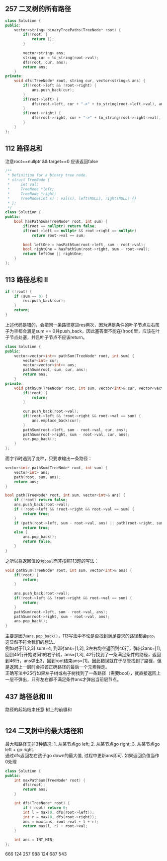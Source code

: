 ## 257 二叉树的所有路径
```cpp
class Solution {
public:
    vector<string> binaryTreePaths(TreeNode* root) {
        if(!root) {
            return {};
        }
        
        vector<string> ans;
        string cur = to_string(root->val);
        dfs(root, cur, ans);
        return ans;
    }
private:
    void dfs(TreeNode* root, string cur, vector<string>& ans) {
        if(!root->left && !root->right) {
            ans.push_back(cur);
        }
        if(root->left) {
            dfs(root->left, cur + "->" + to_string(root->left->val), ans);
        }
        if(root->right) {
            dfs(root->right, cur + "->" + to_string(root->right->val), ans);
        }
    }
};
```

## 112 路径总和
注意root==nullptr && target==0 应该返回false
```cpp
/**
 * Definition for a binary tree node.
 * struct TreeNode {
 *     int val;
 *     TreeNode *left;
 *     TreeNode *right;
 *     TreeNode(int x) : val(x), left(NULL), right(NULL) {}
 * };
 */
class Solution {
public:
    bool hasPathSum(TreeNode* root, int sum) {
        if(root == nullptr) return false;
        if(root->left == nullptr && root->right == nullptr) 
            return root->val == sum;
        
        bool leftOne = hasPathSum(root->left, sum - root->val);
        bool rightOne = hasPathSum(root->right, sum - root->val);
        return leftOne || rightOne;
    }
};
```

## 113 路径总和 II
```cpp
if (!root) {
    if (sum == 0) {
        res.push_back(cur);
    }
    return;
}
```
上述代码是错的，会把同一条路径塞进res两次，因为满足条件的叶子节点左右孩子为空都会满足sum == 0并push_back，因此塞答案不能在(!root)里，应该在叶子节点处塞，并且叶子节点不应该return。
```cpp
class Solution {
public:
    vector<vector<int>> pathSum(TreeNode* root, int sum) {
        vector<int> cur;
        vector<vector<int>> ans;
        pathSum(root, sum, cur, ans);
        return ans;
    }
private:
    void pathSum(TreeNode* root, int sum, vector<int>& cur, vector<vector<int>>& ans) {
        if(!root) {
            return;
        }
        
        cur.push_back(root->val);
        if(!root->left && !root->right && root->val == sum) {
            ans.emplace_back(cur);
        }
        pathSum(root->left, sum - root->val, cur, ans);
        pathSum(root->right, sum - root->val, cur, ans);
        cur.pop_back();
    }
};
```
面字节时遇到了变种，只要求输出一条路径：
```cpp
vector<int> pathSum(TreeNode* root, int sum) {
    vector<int> ans;
    path(root, sum, ans);
    return ans;
}

bool path(TreeNode* root, int sum, vector<int>& ans) {
    if (!root) return false;
    ans.push_back(root->val);
    if (!root->left && !root->right && root->val == sum) {
        return true;
    }
    if (path(root->left, sum - root->val, ans) || path(root->right, sum - root->val, ans))
        return true;
    else {
        ans.pop_back();
        return false;
    }
}
```

之所以将返回值设为`bool`而非按照113题的写法：

```cpp
void pathSum(TreeNode* root, int sum, vector<int>& ans) {
    if(!root) {
        return;
    }
        
    ans.push_back(root->val);
    if(!root->left && !root->right && root->val == sum) {
        return;
    }
    pathSum(root->left, sum - root->val, ans);
    pathSum(root->right, sum - root->val, ans);
    ans.pop_back();
}
```

主要是因为`ans.pop_back()`，113写法中不论是否找到满足要求的路径都会`pop`，这显然不符合我们的想法。  
例如对于[1,2,3] sum=4, 到2时ans=[1,2], 2左右均空返回到46行，弹出2ans=[1], 回到45行开始访问1的右子树，ans=[1,3], 42行找到了一条满足条件的路径，返回到46行，ans弹出3，回到root结束ans=[1]。因此错误就在于尽管找到了路径，但是返回上一层时会把该正确路径的最后一个元素弹走。  
正确写法中25行如果左子树或右子树找到了一条路径（需要bool），就直接返回上一层不弹出，只有左右都不满足条件ans才弹出当前层节点。

## 437 路径总和 III
路径的起始结束任意 树上的前缀和
```cpp
```

## 124 二叉树中的最大路径和
最大和路径无非3种情况: 1. 从某节点go left; 2. 从某节点go right; 3. 从某节点go left + go right.  
通过dfs返回左右孩子go down的最大值, 过程中更新ans即可. 如果返回负值当作0处理
```cpp
class Solution {
public:
    int maxPathSum(TreeNode* root) {
        dfs(root);
        return ans;
    }

    int dfs(TreeNode* root) {
        if (!root) return 0;
        int l = max(0, dfs(root->left));
        int r = max(0, dfs(root->right));
        ans = max(ans, root->val + l + r);
        return max(l, r) + root->val;
    }

    int ans = INT_MIN;
};
```

666
124
257
988
124
687
543
